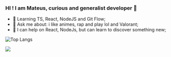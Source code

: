 ### HI ! I am Mateus, curious and generalist developer 👋

- 🌱  Learning TS, React, NodeJS and Git Flow;
- 💬  Ask me about: i like animes, rap and play lol and Valorant;
- 👯  I can help on React, NodeJs, but can learn to discover something new;

![Top Langs](https://github-readme-stats.vercel.app/api/top-langs/?username=mugarate12&layout=compact&bg_color=FFFFFF&title_color=151515&text_color=151515)

![](https://media.giphy.com/media/13oDNx11SKUKha/giphy.gif)

<!--
**mugarate12/mugarate12** is a ✨ _special_ ✨ repository because its `README.md` (this file) appears on your GitHub profile.

Here are some ideas to get you started:

- 🔭 I’m currently working on ...
- 🌱 I’m currently learning ...
- 👯 I’m looking to collaborate on ...
- 🤔 I’m looking for help with ...
- 💬 Ask me about ...
- 📫 How to reach me: ...
- 😄 Pronouns: ...
- ⚡ Fun fact: ...
-->
